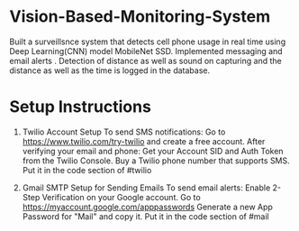 # Vision-Based-Monitoring-System
Built a surveillsnce system that detects cell phone usage in real time using Deep Learning(CNN) model MobileNet SSD. Implemented messaging and email alerts . Detection of distance as well as sound on capturing and the distance as well as the time is logged in the database.
#  Setup Instructions
1. Twilio Account Setup
To send SMS notifications:
Go to https://www.twilio.com/try-twilio and create a free account.
After verifying your email and phone:
Get your Account SID and Auth Token from the Twilio Console.
Buy a Twilio phone number that supports SMS.
Put it in the code section of #twilio

2. Gmail SMTP Setup for Sending Emails
To send email alerts:
Enable 2-Step Verification on your Google account.
Go to https://myaccount.google.com/apppasswords
Generate a new App Password for "Mail" and copy it.
Put it in the code section of #mail

